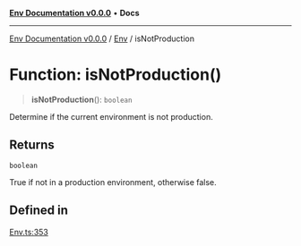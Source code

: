 [**Env Documentation v0.0.0**](../../README.md) • **Docs**

***

[Env Documentation v0.0.0](../../modules.md) / [Env](../README.md) / isNotProduction

# Function: isNotProduction()

> **isNotProduction**(): `boolean`

Determine if the current environment is not production.

## Returns

`boolean`

True if not in a production environment, otherwise false.

## Defined in

[Env.ts:353](https://github.com/stonemjs/env/blob/6d8870e32e6f150443b9e0e2704e84c73ef41979/src/Env.ts#L353)
